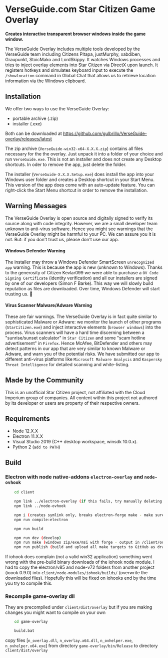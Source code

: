 # VerseGuide.com Star Citizen Game Overlay 

**Creates interactive transparent browser windows inside the game window.**

The VerseGuide Overlay includes multiple tools developed by the VerseGuide team including Citizens Pitapa, justMurphy, xabdiben, Graupunkt, StoicMako and LordSkippy.
It watches Windows processes and tries to inject overlay elements into Star Citizen via DirectX upon launch. It registers hotkeys and simulates keyboard input to execute the `/showlocation` command in Global Chat that allows us to retrieve location information via the Windows clipboard.

## Installation

We offer two ways to use the VerseGuide Overlay:

- portable archive (.zip)
- installer (.exe)

Both can be downloaded at https://github.com/gulbrillo/VerseGuide-overlay/releases/latest

The zip archive (`VerseGuide-win32-x64-X.X.X.zip`) contains all files necessary for the the overlay. Just unpack it into a folder of your choice and run `VerseGuide.exe`. This is not an installer and does not create any Desktop shortcuts. In oder to remove the app, just delete the folder.

The installer (`VerseGuide-X.X.X.Setup.exe`) does install the app into your Windows user folder and creates a Desktop shortcut in your Start Menu. This version of the app does come with an auto-update feature. You can right-click the Start Menu shortcut in order to remove the installation. 

## Warning Messages

The VerseGuide Overlay is open source and digitally signed to verify its source along with code integrity. However, we are a small developer team unknown to anti-virus software. Hence you might see warnings that the VerseGuide Overlay might be harmful to your PC. We can assure you it is not. But: if you don't trust us, please don't use our app.

#### Windows Defender Warning

The installer may throw a Windows Defender SmartScreen `unrecognized app` warning. This is because the app is new (unknown to Windows).
Thanks to the generosity of Citizen Kevlar099 we were able to purchase a `OV Code Signing Certificate` (identity verification) and all our installers are signed by one of our developers (Simon F Barke). This way we will slowly build reputation as files are downloaded. Over time, Windows Defender will start trusting us. 🤞 

#### Virus Scanner Malware/Adware Warning

These are fair warnings. The VerseGuide Overlay is in fact quite similar to sophisticated Malware or Adware: we monitor the launch of other programs (`StarCitizen.exe`) and inject interactive elements (`browser windows`) into the process. Virus scanners will have a hard time discerning between a "sunrise/sunset calculator" in `Star Citizen` and some "scam hotline advertisement" in `Firefox`. Hence McAfee, BitDefender and others may detect patterns in our app that are very similar to known Malware or Adware, and warn you of the potential risks. We have submitted our app to different anti-virus platforms like `Microsoft Malware Analysis` and `Kaspersky Threat Intelligence` for detailed scanning and white-listing.  

## Made by the Community

This is an unofficial Star Citizen project, not affiliated with the Cloud Imperium group of companies. All content within this project not authored by its developer or users are property of their respective owners.

## Requirements

- Node 12.X.X
- Electron 11.X.X
- Visual Studio 2019 (C++ desktop workspace, winsdk 10.0.x).
- Python 2 (`add to PATH`)

## Build

### Electron with node native-addons `electron-overlay` and `node-ovhook`

```bash
    cd client

    npm link ../electron-overlay (if this fails, try manually deleting /electron-overlay/node_modules/.bin
    npm link ../node-ovhook

    npm i (creates symlink only, breaks electron-forge make - make sure to manually copy /electron-overlay and /node-ovhook to /client/node_modules!)
    npm run compile:electron

    npm run build

    npm run dev (develop)
    npm run make (windows zip/exe/msi with forge - output in /client/out/) 
    npm run publish (build and upload all make targets to GitHub as draft release)
```

If iohook does complain (not a valid win32 application) something went wrong with the pre-build binary downloads of the iohook node module.
I had to copy the electron/v85 and node-v72 folders from another project (ioook 0.9.0) into `client/node-modules/iohook/builds/` (overwrite the downloaded files).
Hopefully this will be fixed on iohooks end by the time you try to compile this.  

### Recompile game-overlay dll

They are precompiled under `client/dist/overlay` but if you are making changes you might want to compile on your own

```bash
    cd game-overlay

    build.bat
```

copy files [`n_overlay.dll`, `n_overlay.x64.dll`, `n_ovhelper.exe`, `n_ovhelper.x64.exe`] from directory `game-overlay/bin/Release` to directory `client/dist/overlay`

